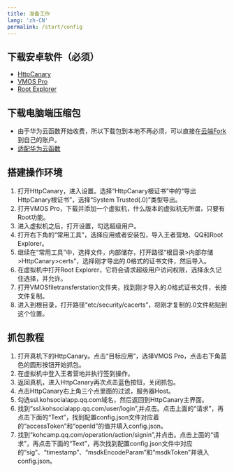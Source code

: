```yaml
---
title: 准备工作
lang: 'zh-CN'
permalink: /start/config
---
```

## 下载安卓软件（必须）
* [HttpCanary](https://ggfun.lanzoub.com/iIFIm061yhpe)
* [VMOS Pro](https://ggfun.lanzoub.com/iKUDZ061yapc)
* [Root Explorer](https://ggfun.lanzoub.com/iBFip061ykkh)

## 下载电脑端压缩包
* 由于华为云函数开始收费，所以下载包到本地不再必须，可以直接在[云端Fork](https://github.com/superggfun/smoba_LeanCloud)到自己的账户。
* [适配华为云函数](https://ggfun.lanzoub.com/iD0Gj061z9zc)

## 搭建操作环境
1. 打开HttpCanary，进入设置。选择“HttpCanary根证书”中的“导出HttpCanary根证书”，选择“System Trusted(.0)”类型导出。
2. 打开VMOS Pro，下载并添加一个虚拟机，什么版本的虚拟机无所谓，只要有Root功能。
3. 进入虚拟机之后，打开设置，勾选超级用户。
4. 打开右下角的“常用工具”，选择应用或者安装包，导入王者营地、QQ和Root Explorer。
5. 继续在“常用工具”中，选择文件，内部储存，打开路径“根目录>内部存储>HttpCanary>certs”，选择刚才导出的.0格式的证书文件，然后导入。
6. 在虚拟机中打开Root Explorer，它将会请求超级用户访问权限，选择永久记住选择，并允许。
7. 打开VMOSfiletransferstation文件夹，找到刚才导入的.0格式证书文件，长按文件复制。
8. 进入到根目录，打开路径“etc/security/cacerts”，将刚才复制的.0文件粘贴到这个位置。

## 抓包教程
1. 打开真机下的HttpCanary。点击“目标应用”，选择VMOS Pro，点击右下角蓝色的圆形按钮开始抓包。
2. 在虚拟机中登入王者营地并执行签到操作。
3. 返回真机，进入HttpCanary再次点击蓝色按钮，关闭抓包。
4. 点击HttpCanary右上角三个点里面的过滤，服务器Host。
5. 勾选ssl.kohsocialapp.qq.com域名，然后返回到HttpCanary主界面。
6. 找到“ssl.kohsocialapp.qq.com/user/login”,并点击。点击上面的“请求”，再点击下面的“Text”，找到配置config.json文件对应着的“accessToken”和“openId”的值并填入config.json。
7. 找到“kohcamp.qq.com/operation/action/signin”,并点击。点击上面的“请求”，再点击下面的“Text”，再次找到配置config.json文件中对应的“sig”、“timestamp”、“msdkEncodeParam”和“msdkToken”并填入config.json。